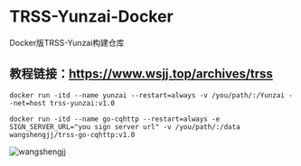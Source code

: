 # TRSS-Yunzai-Docker
Docker版TRSS-Yunzai构建仓库

## 教程链接：https://www.wsjj.top/archives/trss

```
docker run -itd --name yunzai --restart=always -v /you/path/:/Yunzai --net=host trss-yunzai:v1.0
```

```
docker run -itd --name go-cqhttp --restart=always -e SIGN_SERVER_URL="you sign server url" -v /you/path/:/data wangshengjj/trss-go-cqhttp:v1.0
```

![wangshengjj](https://www.wangshengjj.work/upload/2022/10/logo3.png)
